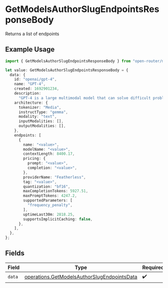 # GetModelsAuthorSlugEndpointsResponseBody

Returns a list of endpoints

## Example Usage

```typescript
import { GetModelsAuthorSlugEndpointsResponseBody } from "open-router/models/operations";

let value: GetModelsAuthorSlugEndpointsResponseBody = {
  data: {
    id: "openai/gpt-4",
    name: "GPT-4",
    created: 1692901234,
    description:
      "GPT-4 is a large multimodal model that can solve difficult problems with greater accuracy.",
    architecture: {
      tokenizer: "Media",
      instructType: "gemma",
      modality: "text",
      inputModalities: [],
      outputModalities: [],
    },
    endpoints: [
      {
        name: "<value>",
        modelName: "<value>",
        contextLength: 8400.17,
        pricing: {
          prompt: "<value>",
          completion: "<value>",
        },
        providerName: "Featherless",
        tag: "<value>",
        quantization: "bf16",
        maxCompletionTokens: 5927.51,
        maxPromptTokens: 4247.2,
        supportedParameters: [
          "frequency_penalty",
        ],
        uptimeLast30m: 2818.25,
        supportsImplicitCaching: false,
      },
    ],
  },
};
```

## Fields

| Field                                                                                                      | Type                                                                                                       | Required                                                                                                   | Description                                                                                                |
| ---------------------------------------------------------------------------------------------------------- | ---------------------------------------------------------------------------------------------------------- | ---------------------------------------------------------------------------------------------------------- | ---------------------------------------------------------------------------------------------------------- |
| `data`                                                                                                     | [operations.GetModelsAuthorSlugEndpointsData](../../models/operations/getmodelsauthorslugendpointsdata.md) | :heavy_check_mark:                                                                                         | N/A                                                                                                        |